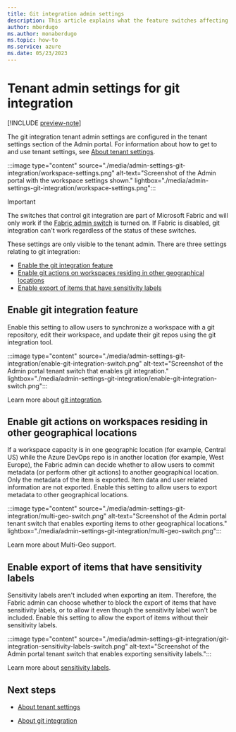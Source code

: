 ```yaml
---
title: Git integration admin settings
description: This article explains what the feature switches affecting git integration do and how to use them.
author: mberdugo
ms.author: monaberdugo
ms.topic: how-to
ms.service: azure
ms.date: 05/23/2023
---
```


# Tenant admin settings for git integration

[!INCLUDE [preview-note](../includes/preview-note.md)]

The git integration tenant admin settings are configured in the tenant settings section of the Admin portal. For information about how to get to and use tenant settings, see [About tenant settings](/power-bi/admin/service-admin-portal-about-tenant-settings).

:::image type="content" source="./media/admin-settings-git-integration/workspace-settings.png" alt-text="Screenshot of the Admin portal with the workspace settings shown." lightbox="./media/admin-settings-git-integration/workspace-settings.png":::

> [!IMPORTANT]
> The switches that control git integration are part of Microsoft Fabric and will only work if the [Fabric admin switch](./admin-fabric-switch.md) is turned on. If Fabric is disabled, git integration can't work regardless of the status of these switches.

These settings are only visible to the tenant admin.
There are three settings relating to git integration:

* [Enable the git integration feature](#enable-git-integration-feature)
* [Enable git actions on workspaces residing in other geographical locations](#enable-git-actions-on-workspaces-residing-in-other-geographical-locations)
* [Enable export of items that have sensitivity labels](#enable-export-of-items-that-have-sensitivity-labels)

## Enable git integration feature

Enable this setting to allow users to synchronize a workspace with a git repository, edit their workspace, and update their git repos using the git integration tool.

:::image type="content" source="./media/admin-settings-git-integration/enable-git-integration-switch.png" alt-text="Screenshot of the Admin portal tenant switch that enables git integration." lightbox="./media/admin-settings-git-integration/enable-git-integration-switch.png":::

Learn more about [git integration](../CICD/git-integration/git-get-started.md).

## Enable git actions on workspaces residing in other geographical locations

If a workspace capacity is in one geographic location (for example, Central US) while the Azure DevOps repo is in another location (for example, West Europe), the Fabric admin can decide whether to allow users to commit metadata (or perform other git actions) to another geographical location. Only the metadata of the item is exported. Item data and user related information are not exported. Enable this setting to allow users to export metadata to other geographical locations.

:::image type="content" source="./media/admin-settings-git-integration/multi-geo-switch.png" alt-text="Screenshot of the Admin portal tenant switch that enables exporting items to other geographical locations." lightbox="./media/admin-settings-git-integration/multi-geo-switch.png":::

Learn more about Multi-Geo support.

## Enable export of items that have sensitivity labels

Sensitivity labels aren't included when exporting an item. Therefore, the Fabric admin can choose whether to block the export of items that have sensitivity labels, or to allow it even though the sensitivity label won't be included. Enable this setting to allow the export of items without their sensitivity labels.

:::image type="content" source="./media/admin-settings-git-integration/git-integration-sensitivity-labels-switch.png" alt-text="Screenshot of the Admin portal tenant switch that enables exporting sensitivity labels.":::

Learn more about [sensitivity labels](../get-started/apply-sensitivity-labels.md).

## Next steps

* [About tenant settings](/power-bi/admin/service-admin-portal-about-tenant-settings)

* [About git integration](../CICD/git-integration/intro-to-git-integration.md)
